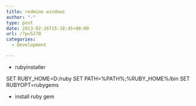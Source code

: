 ```yaml
---
title: redmine windows
author: "-"
type: post
date: 2013-02-26T15:18:45+00:00
url: /?p=5270
categories:
  - Development

---
```

  * rubyinstaller

SET RUBY_HOME=D:/ruby
    SET PATH=%PATH%;%RUBY_HOME%/bin
    SET RUBYOPT=rubygems


  * install ruby gem